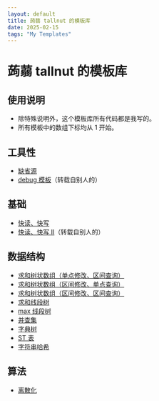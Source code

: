```yaml
---
layout: default
title: 蒟蒻 tallnut 的模板库
date: 2025-02-15
tags: "My Templates"
---
```


# 蒟蒻 tallnut 的模板库

## 使用说明
- 除特殊说明外，这个模板库所有代码都是我写的。
- 所有模板中的数组下标均从 1 开始。

## 工具性
- [缺省源](https://tallnutliu.github.io/My-Blog/2025/02/15/My-Templates-Default-Source.html)
- [debug 模板](https://tallnutliu.github.io/My-Blog/2025/02/15/My-Templates-Debug-Template.html)（转载自别人的）

## 基础
- [快读、快写](https://tallnutliu.github.io/My-Blog/2025/02/15/My-Templates-Qread&Qwrite-I.html)
- [快读、快写 Ⅱ](https://tallnutliu.github.io/My-Blog/2025/02/15/My-Templates-Qread&Qwrite-II.html)（转载自别人的）

## 数据结构
- [求和树状数组（单点修改、区间查询）](https://tallnutliu.github.io/My-Blog/2025/02/15/My-Templates-Summing-Fenwick-Tree-I.html)
- [求和树状数组（区间修改、单点查询）](https://tallnutliu.github.io/My-Blog/2025/02/15/My-Templates-Summing-Fenwick-Tree-II.html)
- [求和树状数组（区间修改、区间查询）](https://tallnutliu.github.io/My-Blog/2025/02/15/My-Templates-Summing-Fenwick-Tree-III.html)
- [求和线段树](https://tallnutliu.github.io/My-Blog/2025/02/15/My-Templates-Summing-Segment-Tree.html)
- [max 线段树](https://tallnutliu.github.io/My-Blog/2025/02/15/My-Templates-Max-Segment-Tree.html)
- [并查集](https://tallnutliu.github.io/My-Blog/2025/02/15/My-Templates-DSU.html)
- [字典树](https://tallnutliu.github.io/My-Blog/2025/02/15/My-Templates-Trie.html)
- [ST 表](https://tallnutliu.github.io/My-Blog/2025/02/15/My-Templates-Sparse-Table.html)
- [字符串哈希](https://tallnutliu.github.io/My-Blog/2025/02/15/My-Templates-String-Hash.html)

## 算法
- [离散化](https://tallnutliu.github.io/My-Blog/2025/02/15/My-Templates-Discretization.html)
